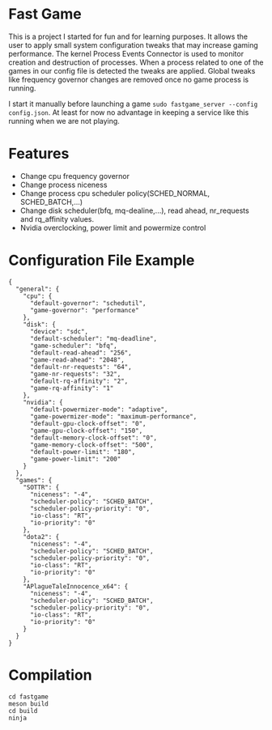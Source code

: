 # Fast Game

This is a project I started for fun and for learning purposes. It allows the user to apply small system configuration
tweaks that may increase gaming performance. The kernel Process Events Connector is used to monitor creation and
destruction of processes. When a process related to one of the games in our config file is detected the tweaks are
applied. Global tweaks like frequency governor changes are removed once no game process is running.

I start it manually before launching a game `sudo fastgame_server --config config.json`. At least for now no advantage
in keeping a service like this running when we are not playing.

# Features

- Change cpu frequency governor
- Change process niceness
- Change process cpu scheduler policy(SCHED_NORMAL, SCHED_BATCH,...)
- Change disk scheduler(bfq, mq-dealine,...), read ahead, nr_requests and rq_affinity values.
- Nvidia overclocking, power limit and powermize control

# Configuration File Example

```
{
  "general": {
    "cpu": {
      "default-governor": "schedutil",
      "game-governor": "performance"
    },
    "disk": {
      "device": "sdc",
      "default-scheduler": "mq-deadline",
      "game-scheduler": "bfq",
      "default-read-ahead": "256",
      "game-read-ahead": "2048",
      "default-nr-requests": "64",
      "game-nr-requests": "32",
      "default-rq-affinity": "2",
      "game-rq-affinity": "1"
    },
    "nvidia": {
      "default-powermizer-mode": "adaptive",
      "game-powermizer-mode": "maximum-performance",
      "default-gpu-clock-offset": "0",
      "game-gpu-clock-offset": "150",
      "default-memory-clock-offset": "0",
      "game-memory-clock-offset": "500",
      "default-power-limit": "180",
      "game-power-limit": "200"
    }
  },
  "games": {
    "SOTTR": {
      "niceness": "-4",
      "scheduler-policy": "SCHED_BATCH",
      "scheduler-policy-priority": "0",
      "io-class": "RT",
      "io-priority": "0"
    },
    "dota2": {
      "niceness": "-4",
      "scheduler-policy": "SCHED_BATCH",
      "scheduler-policy-priority": "0",
      "io-class": "RT",
      "io-priority": "0"
    },
    "APlagueTaleInnocence_x64": {
      "niceness": "-4",
      "scheduler-policy": "SCHED_BATCH",
      "scheduler-policy-priority": "0",
      "io-class": "RT",
      "io-priority": "0"
    }
  }
}

```

# Compilation

```
cd fastgame
meson build
cd build
ninja
```
